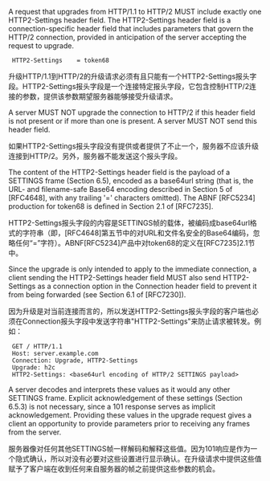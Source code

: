 A request that upgrades from HTTP/1.1 to HTTP/2 MUST include exactly one HTTP2-Settings header field. The HTTP2-Settings header field is a connection-specific header field that includes parameters that govern the HTTP/2 connection, provided in anticipation of the server accepting the request to upgrade.

	 HTTP2-Settings    = token68

升级HTTP/1.1到HTTP/2的升级请求必须有且只能有一个HTTP2-Settings报头字段。HTTP2-Settings报头字段是一个连接特定报头字段，它包含控制HTTP/2连接的参数，提供该参数期望服务器能够接受升级请求。
  
A server MUST NOT upgrade the connection to HTTP/2 if this header field is not present or if more than one is present. A server MUST NOT send this header field.

如果HTTP2-Settings报头字段没有提供或者提供了不止一个，服务器不应该升级连接到HTTP/2。另外，服务器不能发送这个报头字段。

The content of the HTTP2-Settings header field is the payload of a SETTINGS frame (Section 6.5), encoded as a base64url string (that is, the URL- and filename-safe Base64 encoding described in Section 5 of [RFC4648], with any trailing '=' characters omitted). The ABNF [RFC5234] production for token68 is defined in Section 2.1 of [RFC7235].

HTTP2-Settings报头字段的内容是SETTINGS帧的载体，被编码成base64url格式的字符串（即，[RFC4648]第五节中的对URL和文件名安全的Base64编码，忽略任何“=”字符）。ABNF[RFC5234]产品中对token68的定义在[RFC7235]2.1节中。

Since the upgrade is only intended to apply to the immediate connection, a client sending the HTTP2-Settings header field MUST also send HTTP2-Settings as a connection option in the Connection header field to prevent it from being forwarded (see Section 6.1 of [RFC7230]).

因为升级是对当前连接而言的，所以发送HTTP2-Settings报头字段的客户端也必须在Connection报头字段中发送字符串"HTTP2-Settings"来防止请求被转发。例如：

	 GET / HTTP/1.1
	 Host: server.example.com
	 Connection: Upgrade, HTTP2-Settings
	 Upgrade: h2c
	 HTTP2-Settings: <base64url encoding of HTTP/2 SETTINGS payload>

A server decodes and interprets these values as it would any other SETTINGS frame. Explicit acknowledgement of these settings (Section 6.5.3) is not necessary, since a 101 response serves as implicit acknowledgement. Providing these values in the upgrade request gives a client an opportunity to provide parameters prior to receiving any frames from the server.

服务器像对任何其他SETTINGS帧一样解码和解释这些值。因为101响应是作为一个隐式确认，所以对没有必要对这些设置进行显示确认。在升级请求中提供这些值赋予了客户端在收到任何来自服务器的帧之前提供这些参数的机会。


